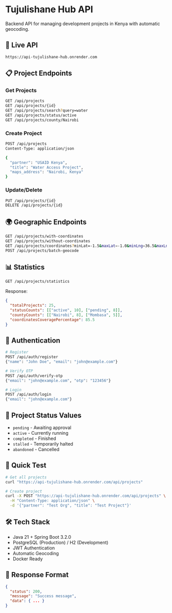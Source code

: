 # Tujulishane Hub API

Backend API for managing development projects in Kenya with automatic geocoding.

## 🚀 Live API
```
https://api-tujulishane-hub.onrender.com
```

## 📋 Project Endpoints

### Get Projects
```bash
GET /api/projects
GET /api/projects/{id}
GET /api/projects/search?query=water
GET /api/projects/status/active
GET /api/projects/county/Nairobi
```

### Create Project
```bash
POST /api/projects
Content-Type: application/json

{
  "partner": "USAID Kenya",
  "title": "Water Access Project", 
  "maps_address": "Nairobi, Kenya"
}
```

### Update/Delete
```bash
PUT /api/projects/{id}
DELETE /api/projects/{id}
```

## 🌍 Geographic Endpoints

```bash
GET /api/projects/with-coordinates
GET /api/projects/without-coordinates
GET /api/projects/coordinates?minLat=-1.5&maxLat=-1.0&minLng=36.5&maxLng=37.0
POST /api/projects/batch-geocode
```

## 📊 Statistics

```bash
GET /api/projects/statistics
```

Response:
```json
{
  "totalProjects": 25,
  "statusCounts": [["active", 10], ["pending", 8]],
  "countyCounts": [["Nairobi", 8], ["Mombasa", 5]],
  "coordinatesCoveragePercentage": 85.5
}
```

## 👤 Authentication

```bash
# Register
POST /api/auth/register
{"name": "John Doe", "email": "john@example.com"}

# Verify OTP
POST /api/auth/verify-otp  
{"email": "john@example.com", "otp": "123456"}

# Login
POST /api/auth/login
{"email": "john@example.com"}
```

## 🔧 Project Status Values
- `pending` - Awaiting approval
- `active` - Currently running  
- `completed` - Finished
- `stalled` - Temporarily halted
- `abandoned` - Cancelled

## 🧪 Quick Test

```bash
# Get all projects
curl "https://api-tujulishane-hub.onrender.com/api/projects"

# Create project  
curl -X POST "https://api-tujulishane-hub.onrender.com/api/projects" \
  -H "Content-Type: application/json" \
  -d '{"partner": "Test Org", "title": "Test Project"}'
```

## 🛠️ Tech Stack
- Java 21 + Spring Boot 3.2.0
- PostgreSQL (Production) / H2 (Development)  
- JWT Authentication
- Automatic Geocoding
- Docker Ready

## 📝 Response Format
```json
{
  "status": 200,
  "message": "Success message", 
  "data": { ... }
}
```